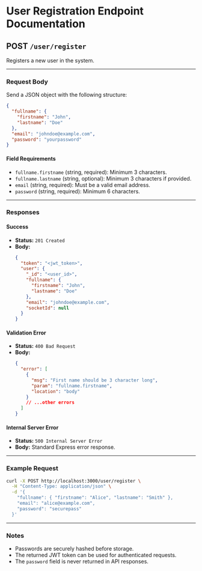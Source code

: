 # User Registration Endpoint Documentation

## POST `/user/register`

Registers a new user in the system.

---

### Request Body

Send a JSON object with the following structure:

```json
{
  "fullname": {
    "firstname": "John",
    "lastname": "Doe"
  },
  "email": "johndoe@example.com",
  "password": "yourpassword"
}
```

#### Field Requirements

- `fullname.firstname` (string, required): Minimum 3 characters.
- `fullname.lastname` (string, optional): Minimum 3 characters if provided.
- `email` (string, required): Must be a valid email address.
- `password` (string, required): Minimum 6 characters.

---

### Responses

#### Success

- **Status:** `201 Created`
- **Body:**
  ```json
  {
    "token": "<jwt_token>",
    "user": {
      "_id": "<user_id>",
      "fullname": {
        "firstname": "John",
        "lastname": "Doe"
      },
      "email": "johndoe@example.com",
      "socketId": null
    }
  }
  ```

#### Validation Error

- **Status:** `400 Bad Request`
- **Body:**
  ```json
  {
    "error": [
      {
        "msg": "First name should be 3 character long",
        "param": "fullname.firstname",
        "location": "body"
      }
      // ...other errors
    ]
  }
  ```

#### Internal Server Error

- **Status:** `500 Internal Server Error`
- **Body:** Standard Express error response.

---

### Example Request

```bash
curl -X POST http://localhost:3000/user/register \
  -H "Content-Type: application/json" \
  -d '{
    "fullname": { "firstname": "Alice", "lastname": "Smith" },
    "email": "alice@example.com",
    "password": "securepass"
  }'
```

---

### Notes

- Passwords are securely hashed before storage.
- The returned JWT token can be used for authenticated requests.
- The `password` field is never returned in API responses.